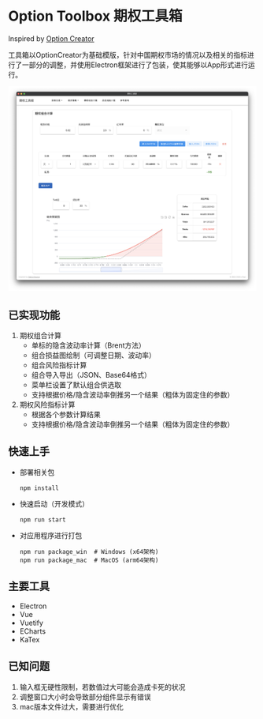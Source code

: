 # Option Toolbox 期权工具箱
Inspired by <a href="https://optioncreator.com"> Option Creator </a>

工具箱以OptionCreator为基础模版，针对中国期权市场的情况以及相关的指标进行了一部分的调整，并使用Electron框架进行了包装，使其能够以App形式进行运行。

![MainWindow.png](./images/MainWindow.png)

## 已实现功能

1. 期权组合计算
   - 单标的隐含波动率计算（Brent方法）
   - 组合损益图绘制（可调整日期、波动率）
   - 组合风险指标计算
   - 组合导入导出（JSON、Base64格式）
   - 菜单栏设置了默认组合供选取
   - 支持根据价格/隐含波动率倒推另一个结果（粗体为固定住的参数）
2. 期权风险指标计算
   - 根据各个参数计算结果
   - 支持根据价格/隐含波动率倒推另一个结果（粗体为固定住的参数）


## 快速上手

- 部署相关包
    ```shell
    npm install
  ```
- 快速启动（开发模式）
    ```shell
    npm run start
  ```
- 对应用程序进行打包
    ```shell
    npm run package_win  # Windows (x64架构)
    npm run package_mac  # MacOS (arm64架构)
  ```


## 主要工具
- Electron
- Vue
- Vuetify
- ECharts
- KaTex


## 已知问题

1. 输入框无硬性限制，若数值过大可能会造成卡死的状况
2. 调整窗口大小时会导致部分组件显示有错误
3. mac版本文件过大，需要进行优化
